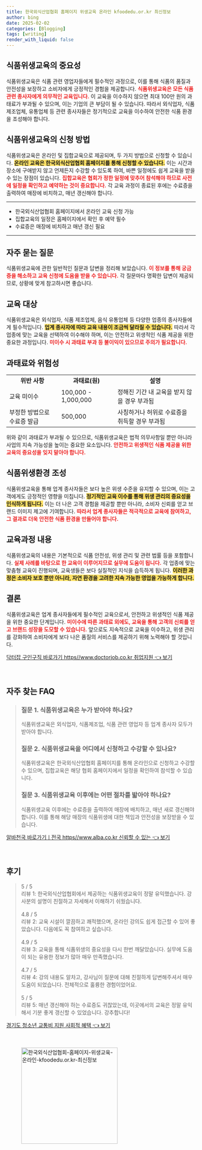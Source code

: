 ```yaml
---
title: 한국외식산업협회 홈페이지 위생교육 온라인 kfoodedu.or.kr 최신정보
author: bing
date: 2025-02-02
categories: [Blogging]
tags: [writing]
render_with_liquid: false
---
```



<h2 id='식품위생교육의_중요성'>식품위생교육의 중요성</h2>

<p>식품위생교육은 식품 관련 영업자들에게 필수적인 과정으로, 이를 통해 식품의 품질과 안전성을 보장하고 소비자에게 긍정적인 경험을 제공합니다. <b><span style="color: #ee2323;">식품위생교육은 모든 식품 관련 종사자에게 의무적인 교육입니다.</span></b> 이 교육을 이수하지 않으면 최대 100만 원의 과태료가 부과될 수 있으며, 이는 기업의 큰 부담이 될 수 있습니다. 따라서 외식업자, 식품 제조업체, 유통업체 등 관련 종사자들은 정기적으로 교육을 이수하여 안전한 식품 환경을 조성해야 합니다.</p>

<h2 id='식품위생교육의_신청_방법'>식품위생교육의 신청 방법</h2>

<p>식품위생교육은 온라인 및 집합교육으로 제공되며, 두 가지 방법으로 신청할 수 있습니다. <b><span style="background-color: #ffe066;">온라인 교육은 한국외식산업협회 홈페이지를 통해 신청할 수 있습니다.</span></b> 이는 시간과 장소에 구애받지 않고 언제든지 수강할 수 있도록 하여, 바쁜 일정에도 쉽게 교육을 받을 수 있는 장점이 있습니다. <b><span style="color: #ee2323;">집합교육은 협회가 정한 일정에 맞추어 참석해야 하므로 사전에 일정을 확인하고 예약하는 것이 중요합니다.</span></b> 각 교육 과정이 종료된 후에는 수료증을 출력하여 매장에 비치하고, 매년 갱신해야 합니다.</p>

<hr />

<ul>
    <li>한국외식산업협회 홈페이지에서 온라인 교육 신청 가능</li>
    <li>집합교육의 일정은 홈페이지에서 확인 후 예약 필수</li>
    <li>수료증은 매장에 비치하고 매년 갱신 필요</li>
</ul>

<hr />

<h2 id='자주_묻는_질문'>자주 묻는 질문</h2>

<p>식품위생교육에 관한 일반적인 질문과 답변을 정리해 보았습니다. <b><span style="color: #ee2323;">이 정보를 통해 궁금증을 해소하고 교육 신청에 도움을 받을 수 있습니다.</span></b> 각 질문마다 명확한 답변이 제공되므로, 상황에 맞게 참고하시면 좋습니다.</p>

<h2 id='교육_대상'>교육 대상</h2>

<p>식품위생교육은 외식업자, 식품 제조업체, 음식 유통업체 등 다양한 업종의 종사자들에게 필수적입니다. <b><span style="background-color: #ffe066;">업계 종사자에 따라 교육 내용이 조금씩 달라질 수 있습니다.</span></b> 따라서 각 업종에 맞는 교육을 선택하여 이수해야 하며, 이는 안전하고 위생적인 식품 제공을 위한 중요한 과정입니다. <b><span style="color: #ee2323;">미이수 시 과태료 부과 등 불이익이 있으므로 주의가 필요합니다.</span></b></p>

<h2 id='과태료와_위험성'>과태료와 위험성</h2>

<table>
    <tr>
        <td style="text-align: center; height: 17px;"><b>위반 사항</b></td>
        <td style="text-align: center; height: 17px;"><b>과태료(원)</b></td>
        <td style="text-align: center; height: 17px;"><b>설명</b></td>
    </tr>
    <tr>
        <td>교육 미이수</td>
        <td>100,000 - 1,000,000</td>
        <td>정해진 기간 내 교육을 받지 않을 경우 부과됨</td>
    </tr>
    <tr>
        <td>부정한 방법으로 수료증 발급</td>
        <td>500,000</td>
        <td>사칭하거나 허위로 수료증을 취득할 경우 부과됨</td>
    </tr>
</table>

<p>위와 같이 과태료가 부과될 수 있으므로, 식품위생교육은 법적 의무사항일 뿐만 아니라 사업의 지속 가능성을 높이는 중요한 요소입니다. <b><span style="color: #ee2323;">안전하고 위생적인 식품 제공을 위한 교육의 중요성을 잊지 말아야 합니다.</span></b></p>

<h2 id='식품위생환경_조성'>식품위생환경 조성</h2>

<p>식품위생교육을 통해 업계 종사자들은 보다 높은 위생 수준을 유지할 수 있으며, 이는 고객에게도 긍정적인 영향을 미칩니다. <b><span style="background-color: #ffe066;">정기적인 교육 이수를 통해 위생 관리의 중요성을 인식하게 됩니다.</span></b> 이는 더 나은 고객 경험을 제공할 뿐만 아니라, 소비자 신뢰를 얻고 브랜드 이미지 제고에 기여합니다. <b><span style="color: #ee2323;">따라서 업계 종사자들은 적극적으로 교육에 참여하고, 그 결과로 더욱 안전한 식품 환경을 만들어야 합니다.</span></b></p>

<h2 id='교육과정_내용'>교육과정 내용</h2>

<p>식품위생교육의 내용은 기본적으로 식품 안전성, 위생 관리 및 관련 법률 등을 포함합니다. <b><span style="color: #ee2323;">실제 사례를 바탕으로 한 교육이 이루어지므로 실무에 도움이 됩니다.</span></b> 각 업종에 맞는 맞춤형 교육이 진행되며, 교육생들은 보다 실질적인 지식을 습득하게 됩니다. <b><span style="background-color: #ffe066;">이러한 과정은 소비자 보호 뿐만 아니라, 자연 환경을 고려한 지속 가능한 영업을 가능하게 합니다.</span></b></p>

<h2 id='결론'>결론</h2>

<p>식품위생교육은 업계 종사자들에게 필수적인 교육으로서, 안전하고 위생적인 식품 제공을 위한 중요한 단계입니다. <b><span style="color: #ee2323;">미이수에 따른 과태료 외에도, 교육을 통해 고객의 신뢰를 얻고 브랜드 성장을 도모할 수 있습니다.</span></b> 앞으로도 지속적으로 교육을 이수하고, 위생 관리를 강화하여 소비자에게 보다 나은 품질의 서비스를 제공하기 위해 노력해야 할 것입니다.</p>


<p><a class="click-button" title="닥터잡 구인구직 바로가기 https//www.doctorjob.co.kr 취업지원" href="https://aptwhite.github.io/posts/%EB%8B%A5%ED%84%B0%EC%9E%A1-%EA%B5%AC%EC%9D%B8%EA%B5%AC%EC%A7%81-%EB%B0%94%EB%A1%9C%EA%B0%80%EA%B8%B0-httpswww.doctorjob.co.kr-%EC%B7%A8%EC%97%85%EC%A7%80%EC%9B%90/" rel="dofollow">닥터잡 구인구직 바로가기 https//www.doctorjob.co.kr 취업지원 👈 보기</a></p><br>
<h2 id='자주_찾는_FAQ'>자주 찾는 FAQ</h2>
<div itemscope="" itemtype="https://schema.org/FAQPage"> 
<blockquote> 
<div itemscope="" itemprop="mainEntity" itemtype="https://schema.org/Question"> 
<h3 itemprop="name">질문 1. 식품위생교육은 누가 받아야 하나요?</h3> 
<div itemscope="" itemprop="acceptedAnswer" itemtype="https://schema.org/Answer"> 
<span itemprop="text"> 
<p>식품위생교육은 외식업자, 식품제조업, 식품 관련 영업자 등 업계 종사자 모두가 받아야 합니다.</p> 
</span> 
</div> 
</div> 

<div itemscope="" itemprop="mainEntity" itemtype="https://schema.org/Question"> 
<h3 itemprop="name">질문 2. 식품위생교육을 어디에서 신청하고 수강할 수 있나요?</h3> 
<div itemscope="" itemprop="acceptedAnswer" itemtype="https://schema.org/Answer"> 
<span itemprop="text"> 
<p>식품위생교육은 한국외식산업협회 홈페이지를 통해 온라인으로 신청하고 수강할 수 있으며, 집합교육은 해당 협회 홈페이지에서 일정을 확인하여 참석할 수 있습니다.</p> 
</span> 
</div> 
</div> 

<div itemscope="" itemprop="mainEntity" itemtype="https://schema.org/Question"> 
<h3 itemprop="name">질문 3. 식품위생교육 이후에는 어떤 절차를 밟아야 하나요?</h3> 
<div itemscope="" itemprop="acceptedAnswer" itemtype="https://schema.org/Answer"> 
<span itemprop="text"> 
<p>식품위생교육 이후에는 수료증을 출력하여 매장에 배치하고, 매년 새로 갱신해야 합니다. 이를 통해 해당 매장의 식품위생에 대한 책임과 안전성을 보장받을 수 있습니다.</p> 
</span> 
</div> 
</div> 
</blockquote> 
</div>
<p><a class="click-button" title="알바천국 바로가기ㅣ전국 https//www.alba.co.kr 신뢰할 수 있는" href="https://aptwhite.github.io/posts/%EC%95%8C%EB%B0%94%EC%B2%9C%EA%B5%AD-%EB%B0%94%EB%A1%9C%EA%B0%80%EA%B8%B0%E3%85%A3%EC%A0%84%EA%B5%AD-httpswww.alba.co.kr-%EC%8B%A0%EB%A2%B0%ED%95%A0-%EC%88%98-%EC%9E%88%EB%8A%94/" rel="dofollow">알바천국 바로가기ㅣ전국 https//www.alba.co.kr 신뢰할 수 있는 👈 보기</a></p><br>
<h2 id='후기'>후기</h2>
<div itemscope itemtype="https://schema.org/Product">
  <blockquote>
  <div itemprop="review" itemscope itemtype="https://schema.org/Review">
      <div itemprop="reviewRating" itemscope itemtype="https://schema.org/Rating"> <span itemprop="ratingValue">5</span> / <span itemprop="bestRating">5</span> </div>
      <span itemprop="reviewBody">리뷰 1: 한국외식산업협회에서 제공하는 식품위생교육이 정말 유익했습니다. 강사분의 설명이 친절하고 자세해서 이해하기 쉬웠습니다.</span>
  </div>
  <br>
  <div itemprop="review" itemscope itemtype="https://schema.org/Review">
      <div itemprop="reviewRating" itemscope itemtype="https://schema.org/Rating"> <span itemprop="ratingValue">4.8</span> / <span itemprop="bestRating">5</span> </div>
      <span itemprop="reviewBody">리뷰 2: 교육 시설이 깔끔하고 쾌적했으며, 온라인 강의도 쉽게 접근할 수 있어 좋았습니다. 다음에도 꼭 참여하고 싶습니다.</span>
  </div>
  <br>
  <div itemprop="review" itemscope itemtype="https://schema.org/Review">
      <div itemprop="reviewRating" itemscope itemtype="https://schema.org/Rating"> <span itemprop="ratingValue">4.9</span> / <span itemprop="bestRating">5</span> </div>
      <span itemprop="reviewBody">리뷰 3: 교육을 통해 식품위생의 중요성을 다시 한번 깨달았습니다. 실무에 도움이 되는 유용한 정보가 많아 매우 만족했습니다.</span>
  </div>
  <br>
  <div itemprop="review" itemscope itemtype="https://schema.org/Review">
      <div itemprop="reviewRating" itemscope itemtype="https://schema.org/Rating"> <span itemprop="ratingValue">4.7</span> / <span itemprop="bestRating">5</span> </div>
      <span itemprop="reviewBody">리뷰 4: 강의 내용도 알차고, 강사님이 질문에 대해 친절하게 답변해주셔서 매우 도움이 되었습니다. 전체적으로 훌륭한 경험이었어요.</span>
  </div>
  <br>
  <div itemprop="review" itemscope itemtype="https://schema.org/Review">
      <div itemprop="reviewRating" itemscope itemtype="https://schema.org/Rating"> <span itemprop="ratingValue">5</span> / <span itemprop="bestRating">5</span> </div>
      <span itemprop="reviewBody">리뷰 5: 매년 갱신해야 하는 수료증도 귀찮았는데, 이곳에서의 교육은 정말 유익해서 기분 좋게 갱신할 수 있었습니다. 강추합니다!</span>
  </div>
  </blockquote>
</div>
<p><a class="click-button" title="경기도 청소년 교통비 지원 사회적 혜택" href="https://aptwhite.github.io/posts/%EA%B2%BD%EA%B8%B0%EB%8F%84-%EC%B2%AD%EC%86%8C%EB%85%84-%EA%B5%90%ED%86%B5%EB%B9%84-%EC%A7%80%EC%9B%90-%EC%82%AC%ED%9A%8C%EC%A0%81-%ED%98%9C%ED%83%9D/" rel="dofollow">경기도 청소년 교통비 지원 사회적 혜택 👈 보기</a></p><br>
<figure class="image"><img src="https://aptwhite.github.io/assets/img/thumbnail/한국외식산업협회-홈페이지-위생교육-온라인-kfoodedu.or.kr-최신정보.webp" alt="한국외식산업협회-홈페이지-위생교육-온라인-kfoodedu.or.kr-최신정보" width="256" height="256"></figure>